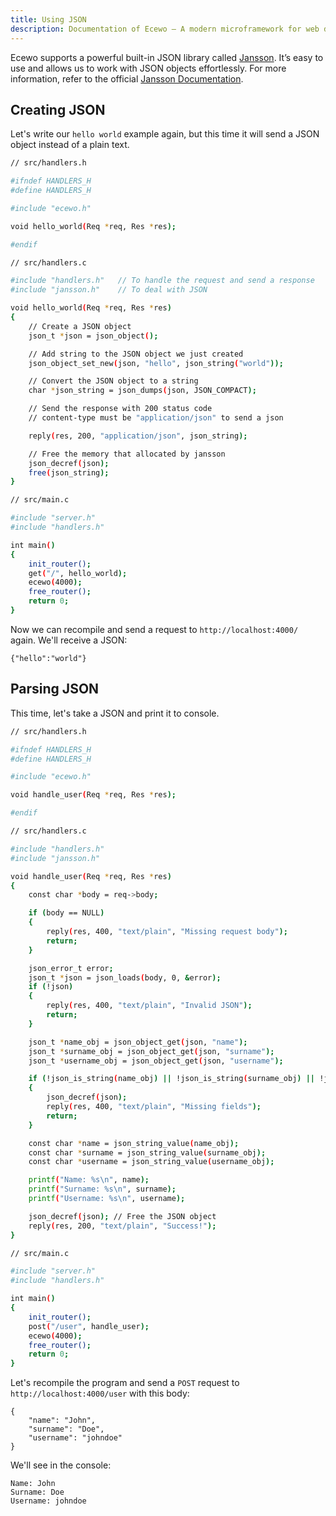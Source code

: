 ```yaml
---
title: Using JSON
description: Documentation of Ecewo — A modern microframework for web development in C
---
```


Ecewo supports a powerful built-in JSON library called [Jansson](https://github.com/akheron/jansson).
It’s easy to use and allows us to work with JSON objects effortlessly. For more information, refer to the official [Jansson Documentation](https://jansson.readthedocs.io/en/latest/index.html).

## Creating JSON

Let's write our `hello world` example again, but this time it will send a JSON object instead of a plain text.

```sh
// src/handlers.h

#ifndef HANDLERS_H
#define HANDLERS_H

#include "ecewo.h"

void hello_world(Req *req, Res *res);

#endif
```

```sh
// src/handlers.c

#include "handlers.h"   // To handle the request and send a response
#include "jansson.h"    // To deal with JSON

void hello_world(Req *req, Res *res)
{
    // Create a JSON object
    json_t *json = json_object();

    // Add string to the JSON object we just created
    json_object_set_new(json, "hello", json_string("world"));

    // Convert the JSON object to a string
    char *json_string = json_dumps(json, JSON_COMPACT);

    // Send the response with 200 status code
    // content-type must be "application/json" to send a json

    reply(res, 200, "application/json", json_string);

    // Free the memory that allocated by jansson
    json_decref(json);
    free(json_string);
}
```

```sh
// src/main.c

#include "server.h"
#include "handlers.h"

int main()
{
    init_router();
    get("/", hello_world);
    ecewo(4000);
    free_router();
    return 0;
}
```

Now we can recompile and send a request to `http://localhost:4000/` again. We'll receive a JSON:

```
{"hello":"world"}
```

## Parsing JSON

This time, let's take a JSON and print it to console.

```sh
// src/handlers.h

#ifndef HANDLERS_H
#define HANDLERS_H

#include "ecewo.h"

void handle_user(Req *req, Res *res);

#endif
```

```sh
// src/handlers.c

#include "handlers.h"
#include "jansson.h"

void handle_user(Req *req, Res *res)
{
    const char *body = req->body;

    if (body == NULL)
    {
        reply(res, 400, "text/plain", "Missing request body");
        return;
    }

    json_error_t error;
    json_t *json = json_loads(body, 0, &error);
    if (!json)
    {
        reply(res, 400, "text/plain", "Invalid JSON");
        return;
    }

    json_t *name_obj = json_object_get(json, "name");
    json_t *surname_obj = json_object_get(json, "surname");
    json_t *username_obj = json_object_get(json, "username");

    if (!json_is_string(name_obj) || !json_is_string(surname_obj) || !json_is_string(username_obj))
    {
        json_decref(json);
        reply(res, 400, "text/plain", "Missing fields");
        return;
    }

    const char *name = json_string_value(name_obj);
    const char *surname = json_string_value(surname_obj);
    const char *username = json_string_value(username_obj);

    printf("Name: %s\n", name);
    printf("Surname: %s\n", surname);
    printf("Username: %s\n", username);

    json_decref(json); // Free the JSON object
    reply(res, 200, "text/plain", "Success!");
}
```

```sh
// src/main.c

#include "server.h"
#include "handlers.h"

int main()
{
    init_router();
    post("/user", handle_user);
    ecewo(4000);
    free_router();
    return 0;
}
```

Let's recompile the program and send a `POST` request to `http://localhost:4000/user` with this body:

```
{
    "name": "John",
    "surname": "Doe",
    "username": "johndoe"
}
```

We'll see in the console:

```
Name: John
Surname: Doe
Username: johndoe
```
